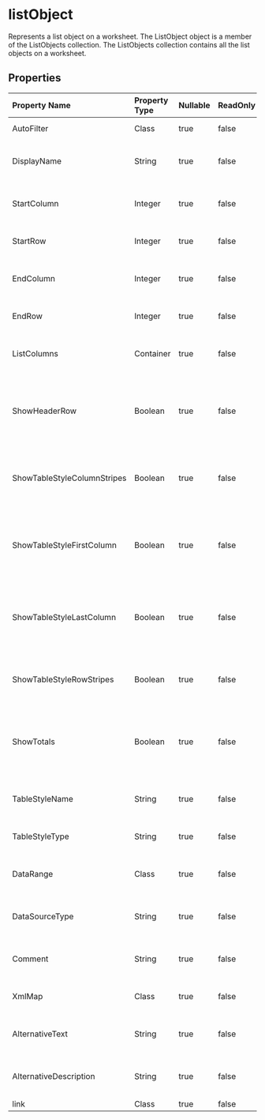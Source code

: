 # **listObject**

Represents a list object on a worksheet.            The ListObject object is a member of the ListObjects collection.             The ListObjects collection contains all the list objects on a worksheet. 

## **Properties**

| Property Name | Property Type | Nullable |  ReadOnly | DefaultValue | Description | 
| :- | :- | :- |:- |  :- | :- |
|AutoFilter|Class|true|false |  |Gets auto filter.|
|DisplayName|String|true|false |  |Gets and sets the display name.|
|StartColumn|Integer|true|false |  |Gets the start column of the range.|
|StartRow|Integer|true|false |  |Gets the start row of the range.|
|EndColumn|Integer|true|false |  |Gets the end column of the range.|
|EndRow|Integer|true|false |  |Gets the end  row of the range.|
|ListColumns|Container|true|false |  |Gets ListColumns of the ListObject.|
|ShowHeaderRow|Boolean|true|false |  |Gets and sets whether this ListObject show header row.|
|ShowTableStyleColumnStripes|Boolean|true|false |  |Indicates whether column stripe formatting is applied.|
|ShowTableStyleFirstColumn|Boolean|true|false |  |Indicates whether the first column in the table should have the style applied.|
|ShowTableStyleLastColumn|Boolean|true|false |  |Indicates whether the last column in the table should have the style applied.|
|ShowTableStyleRowStripes|Boolean|true|false |  |Indicates whether row stripe formatting is applied.|
|ShowTotals|Boolean|true|false |  |Gets and sets whether this ListObject show total row.|
|TableStyleName|String|true|false |  |Gets and sets the table style name.|
|TableStyleType|String|true|false |  |Gets and the built-in table style.|
|DataRange|Class|true|false |  |Gets the data range of the ListObject.|
|DataSourceType|String|true|false |  |Gets the data source type of the table.|
|Comment|String|true|false |  |Gets and sets the comment of the table.|
|XmlMap|Class|true|false |  |Gets an  used for this list.|
|AlternativeText|String|true|false |  |Gets and sets the alternative text.|
|AlternativeDescription|String|true|false |  |Gets and sets the alternative description.|
|link|Class|true|false |  ||

